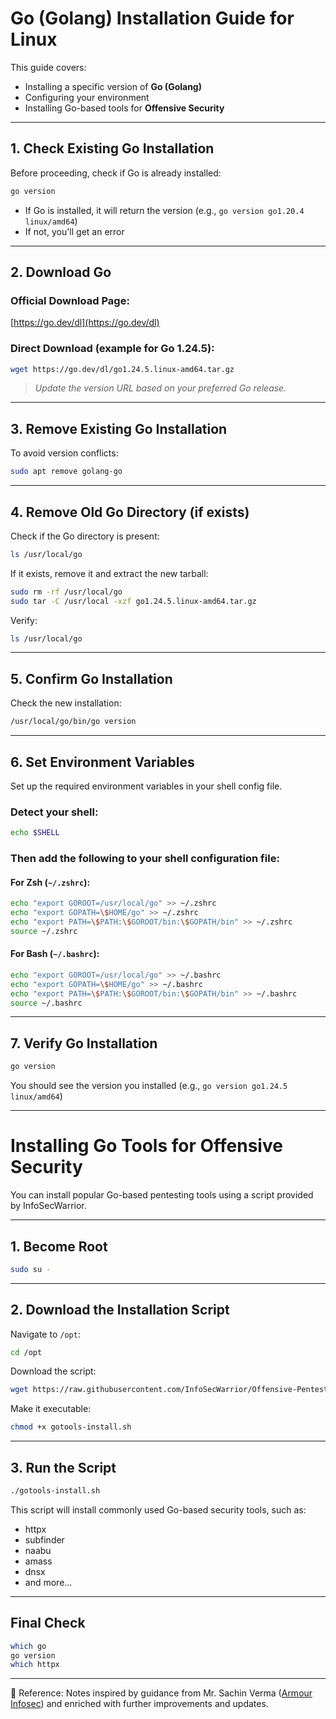 
# Go (Golang) Installation Guide for Linux

This guide covers:

* Installing a specific version of **Go (Golang)**
* Configuring your environment
* Installing Go-based tools for **Offensive Security**

---

## 1. Check Existing Go Installation

Before proceeding, check if Go is already installed:

```bash
go version
```

* If Go is installed, it will return the version (e.g., `go version go1.20.4 linux/amd64`)
* If not, you'll get an error

---

## 2. Download Go

### Official Download Page:

[https://go.dev/dl](https://go.dev/dl)

### Direct Download (example for Go 1.24.5):

```bash
wget https://go.dev/dl/go1.24.5.linux-amd64.tar.gz
```

> *Update the version URL based on your preferred Go release.*

---

## 3. Remove Existing Go Installation

To avoid version conflicts:

```bash
sudo apt remove golang-go
```

---

## 4. Remove Old Go Directory (if exists)

Check if the Go directory is present:

```bash
ls /usr/local/go
```

If it exists, remove it and extract the new tarball:

```bash
sudo rm -rf /usr/local/go
sudo tar -C /usr/local -xzf go1.24.5.linux-amd64.tar.gz
```

Verify:

```bash
ls /usr/local/go
```

---

## 5. Confirm Go Installation

Check the new installation:

```bash
/usr/local/go/bin/go version
```

---

## 6. Set Environment Variables

Set up the required environment variables in your shell config file.

### Detect your shell:

```bash
echo $SHELL
```

### Then add the following to your shell configuration file:

#### For Zsh (`~/.zshrc`):

```bash
echo "export GOROOT=/usr/local/go" >> ~/.zshrc
echo "export GOPATH=\$HOME/go" >> ~/.zshrc
echo "export PATH=\$PATH:\$GOROOT/bin:\$GOPATH/bin" >> ~/.zshrc
source ~/.zshrc
```

#### For Bash (`~/.bashrc`):

```bash
echo "export GOROOT=/usr/local/go" >> ~/.bashrc
echo "export GOPATH=\$HOME/go" >> ~/.bashrc
echo "export PATH=\$PATH:\$GOROOT/bin:\$GOPATH/bin" >> ~/.bashrc
source ~/.bashrc
```

---

## 7. Verify Go Installation

```bash
go version
```

You should see the version you installed (e.g., `go version go1.24.5 linux/amd64`)

---

# Installing Go Tools for Offensive Security

You can install popular Go-based pentesting tools using a script provided by InfoSecWarrior.

---

## 1. Become Root

```bash
sudo su -
```

---

## 2. Download the Installation Script

Navigate to `/opt`:

```bash
cd /opt
```

Download the script:

```bash
wget https://raw.githubusercontent.com/InfoSecWarrior/Offensive-Pentesting-Scripts/main/Gotools-Install/gotools-install.sh
```

Make it executable:

```bash
chmod +x gotools-install.sh
```

---

## 3. Run the Script

```bash
./gotools-install.sh
```

This script will install commonly used Go-based security tools, such as:

* httpx
* subfinder
* naabu
* amass
* dnsx
* and more...

---

## Final Check

```bash
which go
go version
which httpx
```
---
📖 Reference: Notes inspired by guidance from Mr. Sachin Verma ([Armour Infosec](https://www.armourinfosec.com/)) and enriched with further improvements and updates.
